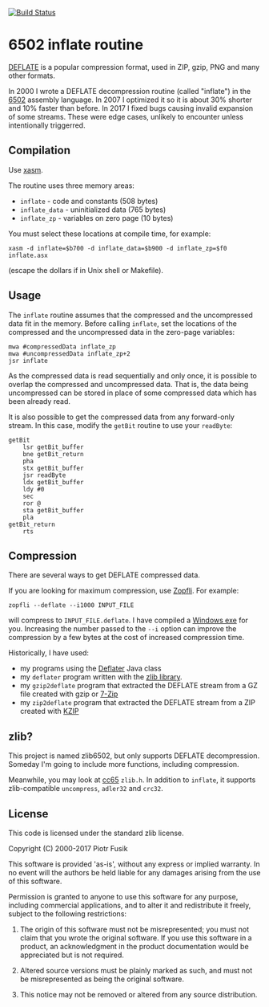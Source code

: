 [![Build Status](https://travis-ci.com/pfusik/zlib6502.svg?branch=master)](https://travis-ci.com/github/pfusik/zlib6502)

6502 inflate routine
====================

[DEFLATE](https://en.wikipedia.org/wiki/DEFLATE) is a popular compression format,
used in ZIP, gzip, PNG and many other formats.

In 2000 I wrote a DEFLATE decompression routine (called "inflate")
in the [6502](https://en.wikipedia.org/wiki/6502) assembly language.
In 2007 I optimized it so it is about 30% shorter and 10% faster than before.
In 2017 I fixed bugs causing invalid expansion of some streams.
These were edge cases, unlikely to encounter unless intentionally triggerred.

Compilation
-----------

Use [xasm](https://github.com/pfusik/xasm).

The routine uses three memory areas:

* `inflate` - code and constants (508 bytes)
* `inflate_data` - uninitialized data (765 bytes)
* `inflate_zp` - variables on zero page (10 bytes)

You must select these locations at compile time, for example:

    xasm -d inflate=$b700 -d inflate_data=$b900 -d inflate_zp=$f0 inflate.asx

(escape the dollars if in Unix shell or Makefile).

Usage
-----

The `inflate` routine assumes that the compressed and the uncompressed data
fit in the memory. Before calling `inflate`, set the locations
of the compressed and the uncompressed data in the zero-page variables:

    mwa #compressedData inflate_zp
    mwa #uncompressedData inflate_zp+2
    jsr inflate

As the compressed data is read sequentially and only once, it is possible
to overlap the compressed and uncompressed data. That is, the data being
uncompressed can be stored in place of some compressed data which has been
already read.

It is also possible to get the compressed data from any forward-only stream.
In this case, modify the `getBit` routine to use your `readByte`:

    getBit
        lsr getBit_buffer
        bne getBit_return
        pha
        stx getBit_buffer
        jsr readByte
        ldx getBit_buffer
        ldy #0
        sec
        ror @
        sta getBit_buffer
        pla
    getBit_return
        rts

Compression
-----------

There are several ways to get DEFLATE compressed data.

If you are looking for maximum compression, use [Zopfli](https://github.com/google/zopfli).
For example:

    zopfli --deflate --i1000 INPUT_FILE

will compress to `INPUT_FILE.deflate`.
I have compiled a [Windows exe](http://pfusik.github.io/zlib6502/zopfli.exe.gz) for you.
Increasing the number passed to the `--i` option can improve the compression by a few bytes
at the cost of increased compression time.

Historically, I have used:

* my programs using the [Deflater](https://docs.oracle.com/en/java/javase/13/docs/api/java.base/java/util/zip/Deflater.html) Java class
* my `deflater` program written with the [zlib library](http://www.zlib.net/).
* my `gzip2deflate` program that extracted the DEFLATE stream from a GZ file created with gzip or [7-Zip](http://7-zip.org/)
* my `zip2deflate` program that extracted the DEFLATE stream from a ZIP created with [KZIP](http://advsys.net/ken/utils.htm)

zlib?
-----

This project is named zlib6502, but only supports DEFLATE decompression.
Someday I'm going to include more functions, including compression.

Meanwhile, you may look at [cc65](https://github.com/cc65/cc65) `zlib.h`.
In addition to `inflate`, it supports zlib-compatible `uncompress`, `adler32` and `crc32`.

License
-------

This code is licensed under the standard zlib license.

Copyright (C) 2000-2017 Piotr Fusik

This software is provided 'as-is', without any express or implied
warranty.  In no event will the authors be held liable for any damages
arising from the use of this software.

Permission is granted to anyone to use this software for any purpose,
including commercial applications, and to alter it and redistribute it
freely, subject to the following restrictions:

1. The origin of this software must not be misrepresented; you must not
   claim that you wrote the original software. If you use this software
   in a product, an acknowledgment in the product documentation would be
   appreciated but is not required.

2. Altered source versions must be plainly marked as such, and must not be
   misrepresented as being the original software.

3. This notice may not be removed or altered from any source distribution.
